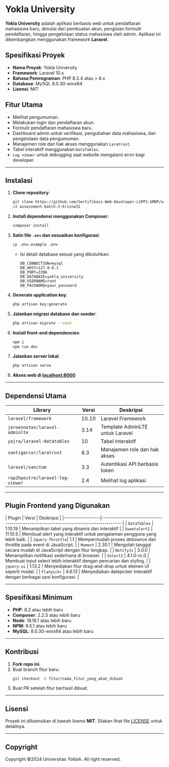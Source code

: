 # Yokla University

**Yokla University** adalah aplikasi berbasis web untuk pendaftaran mahasiswa baru, dimulai dari pembuatan akun, pengisian formulir pendaftaran, hingga pengelolaan status mahasiswa oleh admin. Aplikasi ini dikembangkan menggunakan framework **Laravel**.

## Spesifikasi Proyek

- **Nama Proyek**: Yokla University
- **Framework**: Laravel 10.x
- **Bahasa Pemrograman**: PHP 8.2.4 atau > 8.x
- **Database**: MySQL 8.0.30-winx64
- **Lisensi**: MIT

## Fitur Utama

- Melihat pengumuman.
- Melakukan login dan pendaftaran akun.
- Formulir pendaftaran mahasiswa baru.
- Dashboard admin untuk verifikasi, pengubahan data mahasiswa, dan pengelolaan data pengumuman.
- Manajemen role dan hak akses menggunakan `Laratrust`.
- Tabel interaktif menggunakan `DataTables`.
- `Log viewer` untuk debugging saat website mengalami error bagi developer.

---

## Instalasi

1. **Clone repository**:
   ```bash
   git clone https://github.com/Sertifikasi-Web-Developer-LSPP1-UMDP/assessment-batch-3-krisna31
   cd assessment-batch-3-krisna31
   ```

2. **Install dependensi menggunakan Composer**:
   ```bash
   composer install
   ```

3. **Salin file `.env` dan sesuaikan konfigurasi**:
   ```bash
   cp .env.example .env
   ```

   - Isi detail database sesuai yang dibutuhkan:
     ```env
     DB_CONNECTION=mysql
     DB_HOST=127.0.0.1
     DB_PORT=3306
     DB_DATABASE=yokla_university
     DB_USERNAME=root
     DB_PASSWORD=your_password
     ```

4. **Generate application key**:
   ```bash
   php artisan key:generate
   ```

5. **Jalankan migrasi database dan seeder**:
   ```bash
   php artisan migrate --seed
   ```

6. **Install front-end dependencies**:
   ```bash
   npm i
   npm run dev
   ```

7. **Jalankan server lokal**:
   ```bash
   php artisan serve
   ```

8. **Akses web di [localhost:8000](localhost:8000)**

---

## Dependensi Utama

| Library                         | Versi      | Deskripsi                              |
|---------------------------------|------------|----------------------------------------|
| `laravel/framework`             | 10.10      | Laravel Framework                      |
| `jeroennoten/laravel-adminlte`  | 3.14       | Template AdminLTE untuk Laravel        |
| `yajra/laravel-datatables`      | 10         | Tabel interaktif                       |
| `santigarcor/laratrust`         | 8.3        | Manajemen role dan hak akses           |
| `laravel/sanctum`               | 3.3        | Autentikasi API berbasis token         |
| `rap2hpoutre/laravel-log-viewer`| 2.4        | Melihat log aplikasi                   |

---

## Plugin Frontend yang Digunakan

| Plugin           | Versi      | Deskripsi                                                                 |
|------------------|----------------------------------------------------------------------------------------|
| `DataTables`     | 1.10.19    | Menampilkan tabel yang dinamis dan interaktif                             |
| `Sweetalert2`    | 11.10.5    | Membuat alert yang interaktif untuk pengalaman pengguna yang lebih baik.  |
| `Jquery-Throttle`| 1.1        | Mempermudah proses debounce dan throttle pada event di JavaScript.        |
| `Moment`         | 2.30.1     | Mengolah tanggal secara mudah di JavaScript dengan fitur lengkap.         |
| `NotifyJs`       | 3.0.0      | Menampilkan notifikasi sederhana di browser.                              |
| `Select2`        | 4.1.0-rc.0 | Membuat input select lebih interaktif dengan pencarian dan styling.       |
| `jquery-ui`      | 1.13.2     | Menyediakan fitur drag-and-drop untuk elemen UI seperti modal.            |
| `Flatpickr`      | 4.6.13     | Menyediakan datepicker interaktif dengan berbagai opsi konfigurasi.       |

---

## Spesifikasi Minimum

- **PHP**: 8.2 atau lebih baru
- **Composer**: 2.2.5 atau lebih baru
- **Node**: 18.16.1 atau lebih baru
- **NPM**: 9.5.1 atau lebih baru
- **MySQL**: 8.0.30-winx64 atau lebih baru

---

## Kontribusi

1. **Fork repo ini**.
2. Buat branch fitur baru:
   ```bash
   git checkout -b fitur/nama_fitur_yang_akan_dibuat
   ```
3. Buat PR setelah fitur berhasil dibuat.

---

## Lisensi

Proyek ini dilisensikan di bawah lisensi **MIT**. Silakan lihat file [LICENSE](LICENSE) untuk detailnya.

---

## Copyright
Copyright ©2024 Universitas Yoklah. All right reserved.

